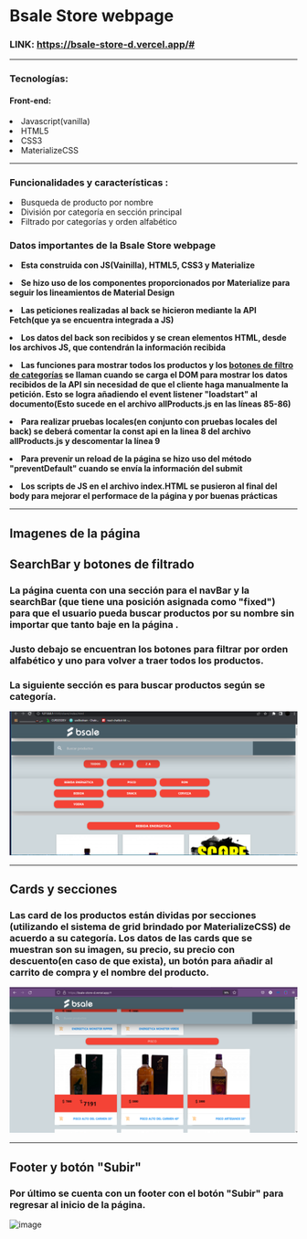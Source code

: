 # Bsale Store webpage

### LINK: https://bsale-store-d.vercel.app/#


---

### Tecnologías:
#### Front-end:
<li>Javascript(vanilla)</li>
<li>HTML5</li>
<li>CSS3</li>
<li>MaterializeCSS</li>

---

### Funcionalidades y características :

<li>Busqueda de producto por nombre</li>

<li>División por categoría en sección principal</li>

<li>Filtrado por categorías y orden alfabético</li>

### **Datos importantes de la Bsale Store webpage**
**<li>Esta construida con JS(Vainilla), HTML5, CSS3 y Materialize</li>**

**<li>Se hizo uso de los componentes proporcionados por Materialize para seguir los lineamientos de Material Design</li>**


**<li>Las peticiones realizadas al back se hicieron mediante la API Fetch(que ya se encuentra integrada a JS)</li>**

**<li>Los datos del back son recibidos y se crean elementos HTML, desde los archivos JS, que contendrán la información recibida</li>**

**<li>Las funciones para mostrar todos los productos y los [botones de filtro de categorías](#la-siguiente-sección-es-para-buscar-productos-según-se-categoría) se llaman cuando se carga el DOM para mostrar los datos recibidos de la API sin necesidad de que el cliente haga manualmente la petición. Esto se logra añadiendo el event listener "loadstart" al documento(Esto sucede en el archivo allProducts.js en las líneas 85-86)</li>**

**<li>Para realizar pruebas locales(en conjunto con pruebas locales del back) se deberá comentar la const api en la linea 8 del archivo allProducts.js y descomentar la línea 9 </li>**

**<li>Para prevenir un reload de la página se hizo uso del método "preventDefault" cuando se envía la información  del submit</li>**

**<li>Los scripts de JS en el archivo index.HTML se pusieron al final del body para mejorar el performace de la página y por buenas prácticas</li>**

---


## Imagenes de la página

## SearchBar y botones de filtrado

### La página cuenta con una sección para el navBar y la searchBar (que tiene una posición asignada como "fixed") para que el usuario pueda buscar productos por su nombre sin importar que tanto baje en la página .

### Justo debajo se encuentran los botones para filtrar por orden alfabético y uno para volver a traer todos los productos.

### La siguiente sección es para buscar productos según se categoría.

![image](resources/Ejemplo%20Navbar%20con%20filtro%20alfab%C3%A9tico%2C%20searchbar%20y%20botones%20de%20filtro%20por%20categor%C3%ADa.png.png)

---

## Cards y secciones

### Las card de los productos están dividas por secciones (utilizando el sistema de grid brindado por MaterializeCSS) de acuerdo a su categoría. Los datos de las cards que se muestran son  su imagen, su precio, su precio con descuento(en caso de que exista), un botón para añadir al carrito de compra y el nombre del producto.
 
![image](resources/Ejemplo%20Cards%20y%20secciones.png)

---

## Footer y botón "Subir"

### Por último se cuenta con un footer con el botón "Subir" para regresar al inicio de la página.

![image](resources/Footer%20con%20bot%C3%B3n%20para%20ir%20al%20inicio.png)
